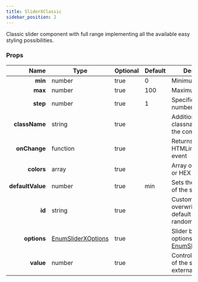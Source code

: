 ```yaml
---
title: SliderXClassic
sidebar_position: 2
---
```


Classic slider component with full range implementing all the available easy styling possibilities.

### Props

|             Name | Type                                 | Optional | Default | Description                                                       |
| ---------------: | ------------------------------------ | -------- | ------- | ----------------------------------------------------------------- |
|          **min** | number                               | true     | 0       | Minimum value                                                     |
|          **max** | number                               | true     | 100     | Maximum value                                                     |
|         **step** | number                               | true     | 1       | Specifies the number intervals                                    |
|    **className** | string                               | true     |         | Additional classname to add to the component                      |
|     **onChange** | function                             | true     |         | Returns the HTMLinput change event                                |
|       **colors** | array                                | true     |         | Array of RGB,RGBA or HEX colors                                   |
| **defaultValue** | number                               | true     | min     | Sets the initial value of the slider                              |
|           **id** | string                               | true     |         | Custom ID which overwrites the default generated random ID        |
|      **options** | [EnumSliderXOptions](sliderXOptions) | true     |         | Slider behavior options. Use [EnumSliderXOptions](sliderXOptions) |
|        **value** | number                               | true     |         | Controls the value of the slider externally.                      |
